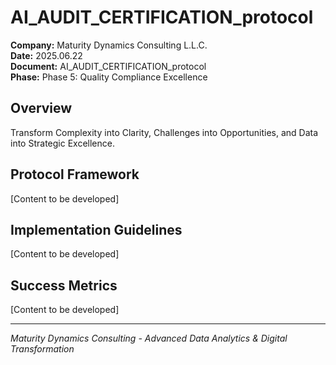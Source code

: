 ﻿# AI_AUDIT_CERTIFICATION_protocol

**Company:** Maturity Dynamics Consulting L.L.C.  
**Date:** 2025.06.22  
**Document:** AI_AUDIT_CERTIFICATION_protocol  
**Phase:** Phase 5: Quality Compliance Excellence  

## Overview
Transform Complexity into Clarity, Challenges into Opportunities, and Data into Strategic Excellence.

## Protocol Framework
[Content to be developed]

## Implementation Guidelines
[Content to be developed]

## Success Metrics
[Content to be developed]

---
*Maturity Dynamics Consulting - Advanced Data Analytics & Digital Transformation*
